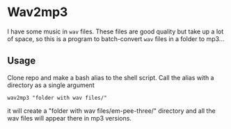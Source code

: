 # Wav2mp3

I have some music in `wav` files. These files are good quality but take up a lot of space, so this is a program to batch-convert `wav` files in a folder to mp3...

## Usage

Clone repo and make a bash alias to the shell script. Call the alias with a directory as a single argument

`wav2mp3 "folder with wav files/"`

it will create a "folder with wav files/em-pee-three/" directory and all the wav files will appear there in mp3 versions.